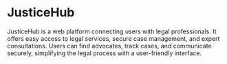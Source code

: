 # JusticeHub
JusticeHub is a web platform connecting users with legal professionals. It offers easy access to legal services, secure case management, and expert consultations. Users can find advocates, track cases, and communicate securely, simplifying the legal process with a user-friendly interface.

